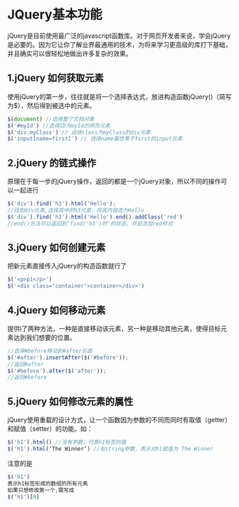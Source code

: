 # JQuery基本功能
jQuery是目前使用最广泛的javascript函数库。对于网页开发者来说，学会jQuery是必要的。因为它让你了解业界最通用的技术，为将来学习更高级的库打下基础，并且确实可以很轻松地做出许多复杂的效果。
## 1.jQuery 如何获取元素
使用jQuery的第一步，往往就是将一个选择表达式，放进构造函数jQuery()（简写为$），然后得到被选中的元素。
```javascript
$(document) //选择整个文档对象
$('#myId') //选择ID为myId的网页元素
$('div.myClass') // 选择class为myClass的div元素
$('input[name=first]') // 选择name属性等于first的input元素
```
## 2.jQuery 的链式操作
原理在于每一步的jQuery操作，返回的都是一个jQuery对象，所以不同的操作可以一起进行
```javascript
$('div').find('h3').html('Hello');
//找到div元素,选择其中的h3元素，将其内容改为Hello
$('div').find('h3').html('Hello').end().addClass('red')
//end()方法可以返回到‘find('h3')时’的状态，并且添加red样式
```
## 3.jQuery 如何创建元素
把新元素直接传入jQuery的构造函数就行了
```javascript
$('<p>p1</p>')
$('<div class="container">container</div>')
```

## 4.jQuery 如何移动元素
提供l了两种方法，一种是直接移动该元素，另一种是移动其他元素，使得目标元素达到我们想要的位置。
```javascript
//选择#before移动到#after后面
$('#after').insertAfter($('#before'));
//返回#after
$('#before').after($('after'));
//返回#before
```

## 5.jQuery 如何修改元素的属性
jQuery使用重载的设计方式，让一个函数因为参数的不同而同时有取值（getter）和赋值（setter）的功能。如：
```javascript
$('h1').html() //没有参数，代表h1标签的值
$('h1').html(‘The Winner’) //有string参数，表示对h1赋值为 The Winner
```
   注意的是
   ```javascript
   $('h1') 
   表示h1标签形成的数组的所有元素
   如果只想修改第一个,需写成
   $('h1')[0]
  ```